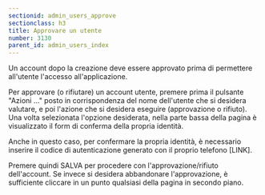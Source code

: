 ```yaml
---
sectionid: admin_users_approve
sectionclass: h3
title: Approvare un utente
number: 3130
parent_id: admin_users_index
---
```

Un account dopo la creazione deve essere approvato prima di permettere all'utente l'accesso all'applicazione.

Per approvare (o rifiutare) un account utente, premere prima il pulsante "Azioni ..." posto in corrispondenza del nome dell'utente che si desidera valutare, e poi l'azione che si desidera eseguire (approvazione o rifiuto). Una volta selezionata l'opzione desiderata, nella parte bassa della pagina è visualizzato il form di conferma della propria identità.

Anche in questo caso, per confermare la propria identità, è necessario inserire il codice di autenticazione generato con il proprio telefono [LINK].

Premere quindi SALVA per procedere con l'approvazione/rifiuto dell'account. Se invece si desidera abbandonare l'approvazione, è sufficiente cliccare in un punto qualsiasi della pagina in secondo piano.
